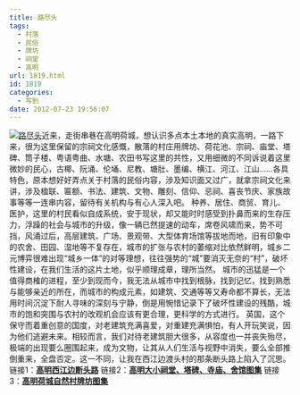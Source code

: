 ```yaml
---
title: 路尽头
tags:
  - 村落
  - 民俗
  - 牌坊
  - 祠堂
  - 高明
url: 1819.html
id: 1819
categories:
  - 写到
date: 2012-07-23 19:56:07
---
```


[![](http://photo.guolaijie.com/rooufer/uploads/2012/07/路尽头1.jpg "路尽头")](http://photo.guolaijie.com/rooufer/uploads/2012/07/路尽头1.jpg)近来，走街串巷在高明荷城，想认识多点本土本地的真实高明，一路下来，很为这里保留的宗祠文化感慨，散落的村庄用牌坊、荷花池、宗祠、庙堂、塔碑、筒子楼、粤语粤曲、水塘、农田书写这里的共性，又用细微的不同诉说着这里微妙的民心，古椰、阮涌、伦埇、尼教、塘肚、墨编、横江、河江、江山……各具特色，原本想好好弄点关于村落的民俗内容，涉及知识面又过广，就拿宗祠文化来讲，涉及楹联、匾额、书法、建筑、文物、雕刻、信仰、忌祠、喜丧节庆、家族故事等等一连串内容，留待有关机构与有心人深入吧。 种养、居住、商贸、育儿、医护，这里的村民看似自成系统，安于现状，却又能时时感受到扑鼻而来的生存压力，浮躁的社会与城市的升级，像一辆已然提速的动车，席卷风啸而来，势不可挡，风涌过后，高层建筑、广场、景观带、大型体育场馆等拔地而地，旧有印象中的农舍、田园、湿地等不复存在，城市的扩张与农村的萎缩对比依然鲜明，城乡二元博弈很难出现“城乡一体”的对等理想，往往强势的“城”要消灭无奈的“村”，破坏性建设，在我们生活的这片土地，似乎顺理成章，理所当然。 城市的迅猛是一个值得商榷的进程，至少到现而今，我无法从城市中找到根脉，找到记忆，找到熟悉与能够亲近的所在，而城市的构成元素，如建筑、交通等等又寿命都不算长，无法用时间沉淀下耐人寻味的深刻与宁静，倒是用惋惜记录下了破坏性建设的残酷，城市的饱和突围与农村的改观机会应该有更合理，更科学的方式进行。 英国，这个保守而着重创意的国度，对老建筑充满喜爱，对重建充满惧怕，有人开玩笑说，因为他们逃避未来。相较而言，我们对待老建筑胆大很多，从容度也一并丧失殆尽，极端的出现要么圈围起来，成为文物，让其从人们生活与视野中消失，要么全部推倒重来，全盘否定。这一不同，让我在西江边渡头村的那条断头路上陷入了沉思。 链接1：**[高明西江边断头路](http://www.528500.com/thread-813489-1-1.html "高明西江边断头路")** 链接2：**[高明大小祠堂、塔碑、寺庙、舍馆图集](http://www.528500.com/thread-813516-1-1.html "高明大小祠堂")** 链接3：**[高明荷城自然村牌坊图集](http://www.528500.com/thread-813495-1-1.html "高明荷城自然村牌坊")**